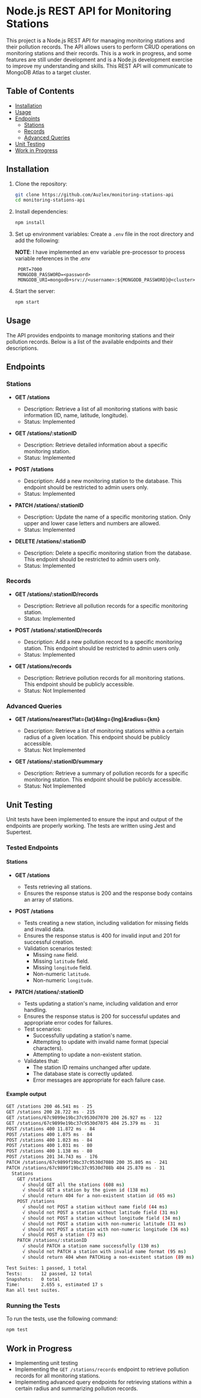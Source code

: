 # Node.js REST API for Monitoring Stations

This project is a Node.js REST API for managing monitoring stations and their pollution records. The API allows users to perform CRUD operations on monitoring stations and their records. This is a work in progress, and some features are still under development and is a Node.js development exercise to improve my understanding and skills.
This REST API will communicate to MongoDB Atlas to a target cluster.

## Table of Contents

- [Installation](#installation)
- [Usage](#usage)
- [Endpoints](#endpoints)
  - [Stations](#stations)
  - [Records](#records)
  - [Advanced Queries](#advanced-queries)
- [Unit Testing](#unit-testing) <!-- Add this line -->
- [Work in Progress](#work-in-progress)
<!-- - [Contributing](#contributing) -->
<!-- - [License](#license) -->

## Installation

1. Clone the repository:
   ```sh
   git clone https://github.com/Auzlex/monitoring-stations-api
   cd monitoring-stations-api
   ```

2. Install dependencies:
   ```sh
   npm install
    ```

3. Set up environment variables:
   Create a `.env` file in the root directory and add the following:
   
   **NOTE**: I have implemented an env variable pre-processor to process variable references in the .env
   ```env
    PORT=7000
    MONGODB_PASSWORD=<password>
    MONGODB_URI=mongodb+srv://<username>:${MONGODB_PASSWORD}@<cluster>
   ```

4. Start the server:
   ```sh
   npm start
   ```

## Usage

The API provides endpoints to manage monitoring stations and their pollution records. Below is a list of the available endpoints and their descriptions.

## Endpoints

### Stations

- **GET /stations**
  - Description: Retrieve a list of all monitoring stations with basic information (ID, name, latitude, longitude).
  - Status: Implemented

- **GET /stations/:stationID**
  - Description: Retrieve detailed information about a specific monitoring station.
  - Status: Implemented

- **POST /stations**
  - Description: Add a new monitoring station to the database. This endpoint should be restricted to admin users only.
  - Status: Implemented

- **PATCH /stations/:stationID**
  - Description: Update the name of a specific monitoring station. Only upper and lower case letters and numbers are allowed.
  - Status: Implemented

- **DELETE /stations/:stationID**
  - Description: Delete a specific monitoring station from the database. This endpoint should be restricted to admin users only.
  - Status: Implemented

### Records

- **GET /stations/:stationID/records**
  - Description: Retrieve all pollution records for a specific monitoring station.
  - Status: Implemented

- **POST /stations/:stationID/records**
  - Description: Add a new pollution record to a specific monitoring station. This endpoint should be restricted to admin users only.
  - Status: Implemented

- **GET /stations/records**
  - Description: Retrieve pollution records for all monitoring stations. This endpoint should be publicly accessible.
  - Status: Not Implemented

### Advanced Queries

- **GET /stations/nearest?lat={lat}&lng={lng}&radius={km}**
  - Description: Retrieve a list of monitoring stations within a certain radius of a given location. This endpoint should be publicly accessible.
  - Status: Not Implemented

- **GET /stations/:stationID/summary**
  - Description: Retrieve a summary of pollution records for a specific monitoring station. This endpoint should be publicly accessible.
  - Status: Not Implemented

## Unit Testing

Unit tests have been implemented to ensure the input and output of the endpoints are properly working. The tests are written using Jest and Supertest.

### Tested Endpoints

#### Stations

- **GET /stations**
  - Tests retrieving all stations.
  - Ensures the response status is 200 and the response body contains an array of stations.

- **POST /stations**
  - Tests creating a new station, including validation for missing fields and invalid data.
  - Ensures the response status is 400 for invalid input and 201 for successful creation.
  - Validation scenarios tested:
    - Missing `name` field.
    - Missing `latitude` field.
    - Missing `longitude` field.
    - Non-numeric `latitude`.
    - Non-numeric `longitude`.

- **PATCH /stations/:stationID**
  - Tests updating a station's name, including validation and error handling.
  - Ensures the response status is 200 for successful updates and appropriate error codes for failures.
  - Test scenarios:
    - Successfully updating a station's name.
    - Attempting to update with invalid name format (special characters).
    - Attempting to update a non-existent station.
  - Validates that:
    - The station ID remains unchanged after update.
    - The database state is correctly updated.
    - Error messages are appropriate for each failure case.

#### Example output

```sh
GET /stations 200 46.541 ms - 25
GET /stations 200 28.722 ms - 215
GET /stations/67c9899e19bc37c9530d7070 200 26.927 ms - 122
GET /stations/67c9899e19bc37c9530d7075 404 25.379 ms - 31
POST /stations 400 11.872 ms - 84
POST /stations 400 1.075 ms - 84
POST /stations 400 1.023 ms - 84
POST /stations 400 1.031 ms - 80
POST /stations 400 1.138 ms - 80
POST /stations 201 34.743 ms - 176
PATCH /stations/67c9899f19bc37c9530d7080 200 35.805 ms - 241
PATCH /stations/67c9899f19bc37c9530d708b 404 25.870 ms - 31
  Stations
    GET /stations
      √ should GET all the stations (608 ms)
      √ should GET a station by the given id (138 ms)
      √ should return 404 for a non-existent station id (65 ms)
    POST /stations
      √ should not POST a station without name field (44 ms)
      √ should not POST a station without latitude field (31 ms)
      √ should not POST a station without longitude field (34 ms)
      √ should not POST a station with non-numeric latitude (31 ms)
      √ should not POST a station with non-numeric longitude (36 ms)
      √ should POST a station (73 ms)
    PATCH /stations/:stationID
      √ should PATCH a station name successfully (130 ms)
      √ should not PATCH a station with invalid name format (95 ms)
      √ should return 404 when PATCHing a non-existent station (89 ms)

Test Suites: 1 passed, 1 total
Tests:       12 passed, 12 total
Snapshots:   0 total
Time:        2.655 s, estimated 17 s
Ran all test suites.
```

### Running the Tests

To run the tests, use the following command:
```sh
npm test
```

## Work in Progress

- Implementing unit testing
- Implementing the `GET /stations/records` endpoint to retrieve pollution records for all monitoring stations.
- Implementing advanced query endpoints for retrieving stations within a certain radius and summarizing pollution records.

<!-- ## Contributing

Contributions are welcome! Please open an issue or submit a pull request if you have any improvements or new features to add. -->

<!-- ## License

This project is licensed under the MIT License. See the [LICENSE](LICENSE) file for details." > README.md -->